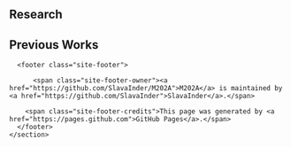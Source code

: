   <body>
    <section class="page-header">
      <h1 class="project-name">Research</h1>
      <h2 class="project-tagline">Previous Works</h2>
  </body>
</html>


      <footer class="site-footer">
        
          <span class="site-footer-owner"><a href="https://github.com/SlavaInder/M202A">M202A</a> is maintained by <a href="https://github.com/SlavaInder">SlavaInder</a>.</span>
        
        <span class="site-footer-credits">This page was generated by <a href="https://pages.github.com">GitHub Pages</a>.</span>
      </footer>
    </section>

    
  </body>
</html>
